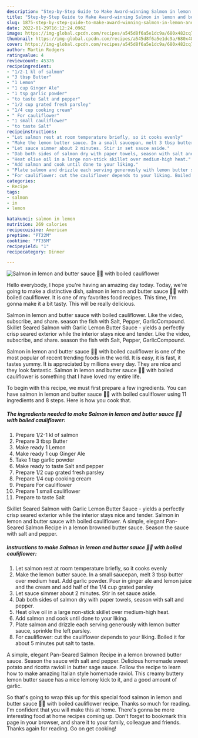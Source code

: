 ```yaml
---
description: "Step-by-Step Guide to Make Award-winning Salmon in lemon and butter sauce 🍋🧈 with boiled cauliflower"
title: "Step-by-Step Guide to Make Award-winning Salmon in lemon and butter sauce 🍋🧈 with boiled cauliflower"
slug: 1875-step-by-step-guide-to-make-award-winning-salmon-in-lemon-and-butter-sauce-with-boiled-cauliflower
date: 2022-01-29T16:12:24.096Z
image: https://img-global.cpcdn.com/recipes/a545d8f6a5e1dc9a/680x482cq70/salmon-in-lemon-and-butter-sauce-with-boiled-cauliflower-recipe-main-photo.jpg
thumbnail: https://img-global.cpcdn.com/recipes/a545d8f6a5e1dc9a/680x482cq70/salmon-in-lemon-and-butter-sauce-with-boiled-cauliflower-recipe-main-photo.jpg
cover: https://img-global.cpcdn.com/recipes/a545d8f6a5e1dc9a/680x482cq70/salmon-in-lemon-and-butter-sauce-with-boiled-cauliflower-recipe-main-photo.jpg
author: Martin Rodgers
ratingvalue: 4
reviewcount: 45376
recipeingredient:
- "1/2-1 kl of salmon"
- "3 tbsp Butter"
- "1 Lemon"
- "1 cup Ginger Ale"
- "1 tsp garlic powder"
- "to taste Salt and pepper"
- "1/2 cup grated fresh parsley"
- "1/4 cup cooking cream"
- " For cauliflower"
- "1 small cauliflower"
- "to taste Salt"
recipeinstructions:
- "Let salmon rest at room temperature briefly, so it cooks evenly"
- "Make the lemon butter sauce. In a small saucepan, melt 3 tbsp butter over medium heat. Add garlic powder. Pour in ginger ale and lemon juice and the cream and add half of the 1/4 cup grated parsley"
- "Let sauce simmer about 2 minutes. Stir in set sauce aside."
- "Dab both sides of salmon dry with paper towels, season with salt and pepper."
- "Heat olive oil in a large non-stick skillet over medium-high heat."
- "Add salmon and cook until done to your liking."
- "Plate salmon and drizzle each serving generously with lemon butter sauce, sprinkle the left parsley."
- "For cauliflower: cut the cauliflower depends to your liking. Boiled it for about 5 minutes put salt to taste."
categories:
- Recipe
tags:
- salmon
- in
- lemon

katakunci: salmon in lemon 
nutrition: 269 calories
recipecuisine: American
preptime: "PT22M"
cooktime: "PT35M"
recipeyield: "1"
recipecategory: Dinner

---
```



![Salmon in lemon and butter sauce 🍋🧈 with boiled cauliflower](https://img-global.cpcdn.com/recipes/a545d8f6a5e1dc9a/680x482cq70/salmon-in-lemon-and-butter-sauce-with-boiled-cauliflower-recipe-main-photo.jpg)

Hello everybody, I hope you're having an amazing day today. Today, we're going to make a distinctive dish, salmon in lemon and butter sauce 🍋🧈 with boiled cauliflower. It is one of my favorites food recipes. This time, I'm gonna make it a bit tasty. This will be really delicious.

Salmon in lemon and butter sauce with boiled cauliflower. Like the video, subscribe, and share. season the fish with Salt, Pepper, GarlicCompound. Skillet Seared Salmon with Garlic Lemon Butter Sauce - yields a perfectly crisp seared exterior while the interior stays nice and tender. Like the video, subscribe, and share. season the fish with Salt, Pepper, GarlicCompound.

Salmon in lemon and butter sauce 🍋🧈 with boiled cauliflower is one of the most popular of recent trending foods in the world. It is easy, it is fast, it tastes yummy. It is appreciated by millions every day. They are nice and they look fantastic. Salmon in lemon and butter sauce 🍋🧈 with boiled cauliflower is something that I have loved my entire life.


To begin with this recipe, we must first prepare a few ingredients. You can have salmon in lemon and butter sauce 🍋🧈 with boiled cauliflower using 11 ingredients and 8 steps. Here is how you cook that.

<!--inarticleads1-->

##### The ingredients needed to make Salmon in lemon and butter sauce 🍋🧈 with boiled cauliflower:

1. Prepare 1/2-1 kl of salmon
1. Prepare 3 tbsp Butter
1. Make ready 1 Lemon
1. Make ready 1 cup Ginger Ale
1. Take 1 tsp garlic powder
1. Make ready to taste Salt and pepper
1. Prepare 1/2 cup grated fresh parsley
1. Prepare 1/4 cup cooking cream
1. Prepare  For cauliflower
1. Prepare 1 small cauliflower
1. Prepare to taste Salt


Skillet Seared Salmon with Garlic Lemon Butter Sauce - yields a perfectly crisp seared exterior while the interior stays nice and tender. Salmon in lemon and butter sauce with boiled cauliflower. A simple, elegant Pan-Seared Salmon Recipe in a lemon browned butter sauce. Season the sauce with salt and pepper. 

<!--inarticleads2-->

##### Instructions to make Salmon in lemon and butter sauce 🍋🧈 with boiled cauliflower:

1. Let salmon rest at room temperature briefly, so it cooks evenly
1. Make the lemon butter sauce. In a small saucepan, melt 3 tbsp butter over medium heat. Add garlic powder. Pour in ginger ale and lemon juice and the cream and add half of the 1/4 cup grated parsley
1. Let sauce simmer about 2 minutes. Stir in set sauce aside.
1. Dab both sides of salmon dry with paper towels, season with salt and pepper.
1. Heat olive oil in a large non-stick skillet over medium-high heat.
1. Add salmon and cook until done to your liking.
1. Plate salmon and drizzle each serving generously with lemon butter sauce, sprinkle the left parsley.
1. For cauliflower: cut the cauliflower depends to your liking. Boiled it for about 5 minutes put salt to taste.


A simple, elegant Pan-Seared Salmon Recipe in a lemon browned butter sauce. Season the sauce with salt and pepper. Delicious homemade sweet potato and ricotta ravioli in butter sage sauce. Follow the recipe to learn how to make amazing Italian style homemade raviol. This creamy buttery lemon butter sauce has a nice lemony kick to it, and a good amount of garlic. 

So that's going to wrap this up for this special food salmon in lemon and butter sauce 🍋🧈 with boiled cauliflower recipe. Thanks so much for reading. I'm confident that you will make this at home. There's gonna be more interesting food at home recipes coming up. Don't forget to bookmark this page in your browser, and share it to your family, colleague and friends. Thanks again for reading. Go on get cooking!

